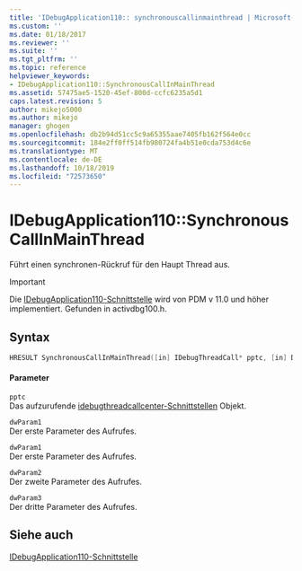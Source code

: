 ```yaml
---
title: 'IDebugApplication110:: synchronouscallinmainthread | Microsoft-Dokumentation'
ms.custom: ''
ms.date: 01/18/2017
ms.reviewer: ''
ms.suite: ''
ms.tgt_pltfrm: ''
ms.topic: reference
helpviewer_keywords:
- IDebugApplication110::SynchronousCallInMainThread
ms.assetid: 57475ae5-1520-45ef-800d-ccfc6235a5d1
caps.latest.revision: 5
author: mikejo5000
ms.author: mikejo
manager: ghogen
ms.openlocfilehash: db2b94d51cc5c9a65355aae7405fb162f564e0cc
ms.sourcegitcommit: 184e2ff0ff514fb980724fa4b51e0cda753d4c6e
ms.translationtype: MT
ms.contentlocale: de-DE
ms.lasthandoff: 10/18/2019
ms.locfileid: "72573650"
---
```

# <a name="idebugapplication110synchronouscallinmainthread"></a>IDebugApplication110::SynchronousCallInMainThread
Führt einen synchronen-Rückruf für den Haupt Thread aus.  
  
> [!IMPORTANT]
> Die [IDebugApplication110-Schnittstelle](../../winscript/reference/idebugapplication110-interface.md) wird von PDM v 11.0 und höher implementiert. Gefunden in activdbg100.h.  
  
## <a name="syntax"></a>Syntax  
  
```cpp  
HRESULT SynchronousCallInMainThread([in] IDebugThreadCall* pptc, [in] DWORD_PTR dwParam1, [in] DWORD_PTR dwParam2, [in] DWORD_PTR dwParam3);  
```  
  
#### <a name="parameters"></a>Parameter  
 `pptc`  
 Das aufzurufende [idebugthreadcallcenter-Schnittstellen](../../winscript/reference/idebugthreadcall-interface.md) Objekt.  
  
 `dwParam1`  
 Der erste Parameter des Aufrufes.  
  
 `dwParam1`  
 Der erste Parameter des Aufrufes.  
  
 `dwParam2`  
 Der zweite Parameter des Aufrufes.  
  
 `dwParam3`  
 Der dritte Parameter des Aufrufes.  
  
## <a name="see-also"></a>Siehe auch  
 [IDebugApplication110-Schnittstelle](../../winscript/reference/idebugapplication110-interface.md)